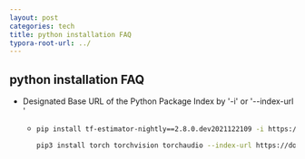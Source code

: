 ```yaml
---
layout: post
categories: tech
title: python installation FAQ
typora-root-url: ../
---
```

## python installation FAQ

-   Designated Base URL of the Python Package Index by '-i' or '--index-url '

    -   ```bash
        pip install tf-estimator-nightly==2.8.0.dev2021122109 -i https://pypi.org/simple
        ```

        ```bash
        pip3 install torch torchvision torchaudio --index-url https://download.pytorch.org/whl/cpu
        ```

        
